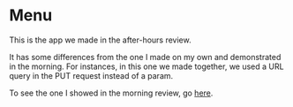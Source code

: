 # Menu
This is the app we made in the after-hours review.

It has some differences from the one I made on my own and demonstrated in the morning. For instances, in this one we made together, we used a URL query in the PUT request instead of a param.

To see the one I showed in the morning review, go [here](https://github.com/Alan-Miller/menu).

